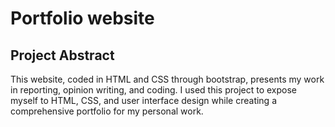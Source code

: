 # Portfolio website

## Project Abstract

This website, coded in HTML and CSS through bootstrap, presents my work in reporting, opinion writing, and coding. I used this project to expose myself to HTML, CSS, and user interface design while creating a comprehensive portfolio for my personal work.
